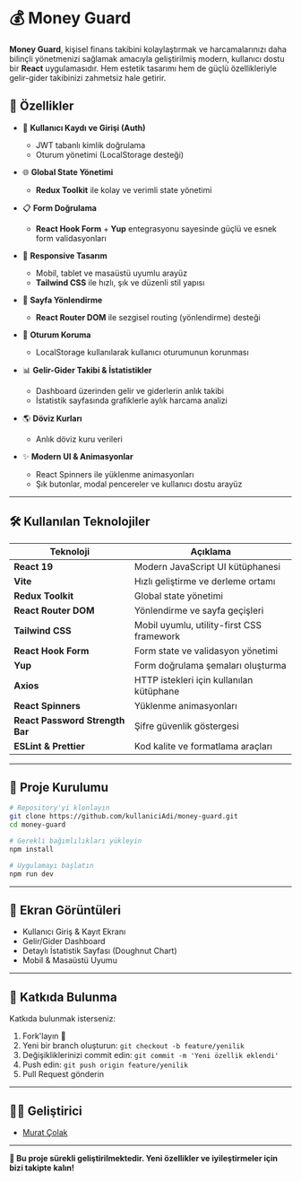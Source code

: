 # 💰 Money Guard

**Money Guard**, kişisel finans takibini kolaylaştırmak ve harcamalarınızı daha bilinçli yönetmenizi sağlamak amacıyla geliştirilmiş modern, kullanıcı dostu bir **React** uygulamasıdır. Hem estetik tasarımı hem de güçlü özellikleriyle gelir-gider takibinizi zahmetsiz hale getirir.

## 🚀 Özellikler

- 🔐 **Kullanıcı Kaydı ve Girişi (Auth)**
  - JWT tabanlı kimlik doğrulama
  - Oturum yönetimi (LocalStorage desteği)
- 🌐 **Global State Yönetimi**
  - **Redux Toolkit** ile kolay ve verimli state yönetimi
- 📋 **Form Doğrulama**

  - **React Hook Form** + **Yup** entegrasyonu sayesinde güçlü ve esnek form validasyonları

- 🎨 **Responsive Tasarım**
  - Mobil, tablet ve masaüstü uyumlu arayüz
  - **Tailwind CSS** ile hızlı, şık ve düzenli stil yapısı
- 🔄 **Sayfa Yönlendirme**
  - **React Router DOM** ile sezgisel routing (yönlendirme) desteği
- 💾 **Oturum Koruma**
  - LocalStorage kullanılarak kullanıcı oturumunun korunması
- 📊 **Gelir-Gider Takibi & İstatistikler**
  - Dashboard üzerinden gelir ve giderlerin anlık takibi
  - İstatistik sayfasında grafiklerle aylık harcama analizi
- 🌎 **Döviz Kurları**
  - Anlık döviz kuru verileri
- ✨ **Modern UI & Animasyonlar**
  - React Spinners ile yüklenme animasyonları
  - Şık butonlar, modal pencereler ve kullanıcı dostu arayüz

---

## 🛠️ Kullanılan Teknolojiler

| Teknoloji                       | Açıklama                                  |
| ------------------------------- | ----------------------------------------- |
| **React 19**                    | Modern JavaScript UI kütüphanesi          |
| **Vite**                        | Hızlı geliştirme ve derleme ortamı        |
| **Redux Toolkit**               | Global state yönetimi                     |
| **React Router DOM**            | Yönlendirme ve sayfa geçişleri            |
| **Tailwind CSS**                | Mobil uyumlu, utility-first CSS framework |
| **React Hook Form**             | Form state ve validasyon yönetimi         |
| **Yup**                         | Form doğrulama şemaları oluşturma         |
| **Axios**                       | HTTP istekleri için kullanılan kütüphane  |
| **React Spinners**              | Yüklenme animasyonları                    |
| **React Password Strength Bar** | Şifre güvenlik göstergesi                 |
| **ESLint & Prettier**           | Kod kalite ve formatlama araçları         |

---

## 📁 Proje Kurulumu

```bash
# Repository'yi klonlayın
git clone https://github.com/kullaniciAdi/money-guard.git
cd money-guard

# Gerekli bağımlılıkları yükleyin
npm install

# Uygulamayı başlatın
npm run dev
```

---

## 📸 Ekran Görüntüleri

- Kullanıcı Giriş & Kayıt Ekranı
- Gelir/Gider Dashboard
- Detaylı İstatistik Sayfası (Doughnut Chart)
- Mobil & Masaüstü Uyumu

---

## 📄 Katkıda Bulunma

Katkıda bulunmak isterseniz:

1. Fork'layın 🍴
2. Yeni bir branch oluşturun: `git checkout -b feature/yenilik`
3. Değişikliklerinizi commit edin: `git commit -m 'Yeni özellik eklendi'`
4. Push edin: `git push origin feature/yenilik`
5. Pull Request gönderin

---

## 👨‍💻 Geliştirici

- [Murat Çolak](https://github.com/zipkaniar)

---

**🚧 Bu proje sürekli geliştirilmektedir. Yeni özellikler ve iyileştirmeler için bizi takipte kalın!**
